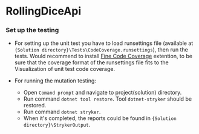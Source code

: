 # RollingDiceApi

### Set up the testing
* For setting up the unit test you have to load runsettings file (available at `{Solution directory}\Tests\CodeCoverage.runsettings`), then run the tests. Would recommend to install [Fine Code Coverage](https://marketplace.visualstudio.com/items?itemName=FortuneNgwenya.FineCodeCoverage2022) extention, to be sure that the coverage format of the runsettings file fits to the Visualization of unit test code coverage.

* For running the mutation testing:
  * Open `Comand prompt` and navigate to project(solution) directory.
  * Run command `dotnet tool restore`. Tool `dotnet-stryker` should be restored.
  * Run command `dotnet stryker`.
  * When it's completed, the reports could be found in `{Solution directory}\StrykerOutput`.